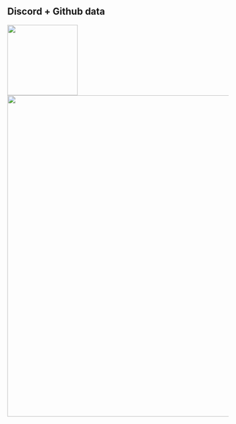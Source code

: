 ## Discord + Github data 
<div style="display: flex; flex-direction: column">
  <div style="display: flex; flex-direction: row;">
     <img
	style="min-width: 160px;"
	height="160"
        src="https://streak-stats.demolab.com/?user=kuntycat&theme=midnight_purple&hide_border=true&date_format=M%20j%5B%2C%20Y%5D"
      />
   </div>
   <div style="display: flex; flex-direction: column">
      <img
	width="730"
        src="http://github-profile-summary-cards.vercel.app/api/cards/profile-details?username=kuntycat&theme=midnight_purple"
      />
   </div
</div>
